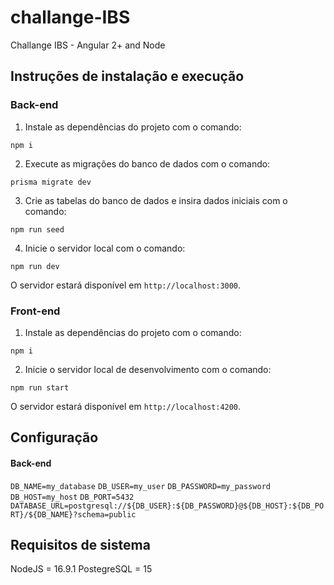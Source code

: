 # challange-IBS
Challange IBS -  Angular 2+ and Node


## Instruções de instalação e execução

### Back-end

1. Instale as dependências do projeto com o comando:

```npm i```

2. Execute as migrações do banco de dados com o comando:

```prisma migrate dev```

3. Crie as tabelas do banco de dados e insira dados iniciais com o comando:

```npm run seed```

4. Inicie o servidor local com o comando:

```npm run dev```

O servidor estará disponível em `http://localhost:3000`.


### Front-end

1. Instale as dependências do projeto com o comando:

```npm i```

2. Inicie o servidor local de desenvolvimento com o comando:

```npm run start```

O servidor estará disponível em `http://localhost:4200`.

## Configuração

#### Back-end
```DB_NAME=my_database```
```DB_USER=my_user```
```DB_PASSWORD=my_password```
```DB_HOST=my_host```
```DB_PORT=5432```
```DATABASE_URL=postgresql://${DB_USER}:${DB_PASSWORD}@${DB_HOST}:${DB_PORT}/${DB_NAME}?schema=public```

## Requisitos de sistema

NodeJS = 16.9.1
PostegreSQL = 15
